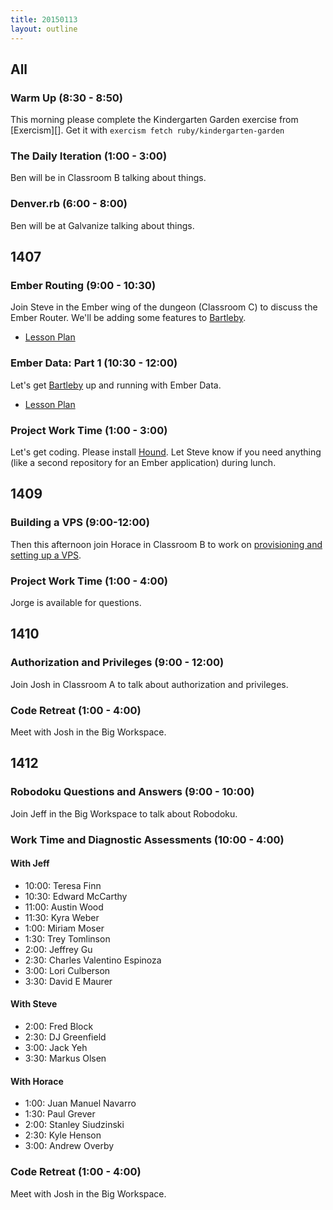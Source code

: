 ```yaml
---
title: 20150113
layout: outline
---
```


## All

### Warm Up (8:30 - 8:50)

This morning please complete the Kindergarten Garden exercise from [Exercism][]. Get it with `exercism fetch ruby/kindergarten-garden`

[Exercism.io]: http://exercism.io

### The Daily Iteration (1:00 - 3:00)

Ben will be in Classroom B talking about things.

### Denver.rb (6:00 - 8:00)

Ben will be at Galvanize talking about things.

## 1407

### Ember Routing (9:00 - 10:30)

Join Steve in the Ember wing of the dungeon (Classroom C) to discuss the Ember Router. We'll be adding some features to [Bartleby][].

[Bartleby]: https://github.com/turingschool-examples/bartleby

* [Lesson Plan](https://github.com/turingschool/lesson_plans/blob/master/ruby_04-apis_and_scalability/ember_routing.markdown)

### Ember Data: Part 1 (10:30 - 12:00)

Let's get [Bartleby][] up and running with Ember Data.

* [Lesson Plan](https://github.com/turingschool/lesson_plans/blob/master/ruby_04-apis_and_scalability/ember_data.markdown)

### Project Work Time (1:00 - 3:00)

Let's get coding. Please install [Hound](https://houndci.com/). Let Steve know if you need anything (like a second repository for an Ember application) during lunch.

## 1409

### Building a VPS (9:00-12:00)

Then this afternoon join Horace in Classroom B to work on [provisioning and setting up a VPS](https://github.com/turingschool/lesson_plans/blob/master/ruby_03-professional_rails_applications/building-a-vps.markdown).

### Project Work Time (1:00 - 4:00)

Jorge is available for questions.

## 1410

### Authorization and Privileges (9:00 - 12:00)

Join Josh in Classroom A to talk about authorization and privileges.

### Code Retreat (1:00 - 4:00)

Meet with Josh in the Big Workspace.

## 1412

### Robodoku Questions and Answers (9:00 - 10:00)

Join Jeff in the Big Workspace to talk about Robodoku.

### Work Time and Diagnostic Assessments (10:00 - 4:00)

#### With Jeff

* 10:00: Teresa Finn
* 10:30: Edward McCarthy
* 11:00: Austin Wood
* 11:30: Kyra Weber
* 1:00: Miriam Moser
* 1:30: Trey Tomlinson
* 2:00: Jeffrey Gu
* 2:30: Charles Valentino Espinoza
* 3:00: Lori Culberson
* 3:30: David E Maurer

#### With Steve

* 2:00: Fred Block
* 2:30: DJ Greenfield
* 3:00: Jack Yeh
* 3:30: Markus Olsen

#### With Horace

* 1:00: Juan Manuel Navarro
* 1:30: Paul Grever
* 2:00: Stanley Siudzinski
* 2:30: Kyle Henson
* 3:00: Andrew Overby

### Code Retreat (1:00 - 4:00)

Meet with Josh in the Big Workspace.